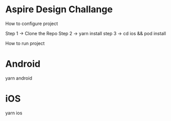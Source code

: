 # Aspire Design Challange 

How to configure project

Step 1 -> Clone the Repo
Step 2 -> yarn install
step 3 -> cd ios && pod install

How to run project 

# Android
yarn android 

# iOS
yarn ios

